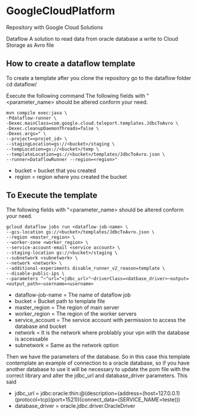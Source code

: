 # GoogleCloudPlatform
Repository with Google Cloud Solutions

Dataflow
A solution to read data from oracle database a write to Cloud Storage as Avro file

## How to create a dataflow template
To create a template after you clone the repository go to the dataflow folder
cd dataflow/

Execute the following command
The following fields with "<parameter_name> should be altered conform your need.
```shell
mvn compile exec:java \
-Pdataflow-runner \
-Dexec.mainClass=com.google.cloud.teleport.templates.JdbcToAvro \
-Dexec.cleanupDaemonThreads=false \
-Dexec.args=" \
--project=<projet_id> \
--stagingLocation=gs://<bucket>/staging \
--tempLocation=gs://<bucket>/temp \
--templateLocation=gs://<bucket>/templates/JdbcToAvro.json \
--runner=DataflowRunner --region=<region>"
```
* bucket = bucket that you created
* region = region where you created the bucket

## To Execute the template
The following fields with "<parameter_name> should be altered conform your need.
```shell
gcloud dataflow jobs run <dataflow-job-name> \
--gcs-location gs://<bucket>/templates/JdbcToAvro.json \
--region <master_region> \
--worker-zone <worker_region> \
--service-account-email <service account> \
--staging-location gs://<bucket>/staging \
--subnetwork <subnetwork> \
--network <network> \
--additional-experiments disable_runner_v2_reason=template \
--disable-public-ips \
--parameters ^~^url="<jdbc_url>"~driverClass=<datbase_driver>~output=<output_path>~username=<username>
```
* dataflow-job-name = The name of dataflow job  
* bucket = Bucket path to template file  
* master_region = The region of main server   
* worker_region = The region of the worker servers   
* service_account = The service account with permission to access the database and bucket  
* network = It is the network where problably your vpn with the database is accessable  
* subnetwork = Same as the network option  

Then we have the parameters of the database. So in this case this template contemplate an example of connection to a oracle database, so if you have another database to use it will be necessary to update the pom file with the correct library and alter the jdbc_url and database_driver parameters. This said  
* jdbc_url = jdbc:oracle:thin:@(description=(address=(host=127.0.0.1)(protocol=tcp)(port=1521))(connect_data=(SERVICE_NAME=teste)))  
* database_driver = oracle.jdbc.driver.OracleDriver
